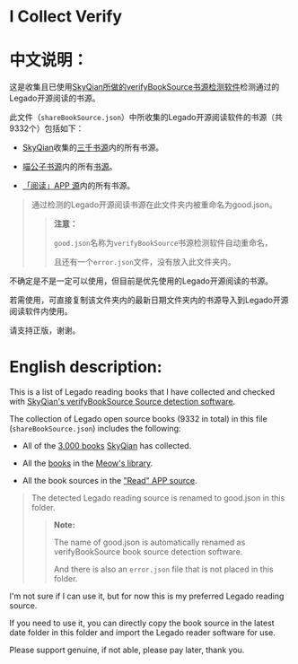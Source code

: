 # I Collect Verify

# 中文说明：

这是收集且已使用[SkyQian所做的verifyBookSource书源检测软件](https://www.skyqian.com/archives/verifybooksource-v2.html)检测通过的Legado开源阅读的书源。

此文件（`shareBookSource.json`）中所收集的Legado开源阅读软件的书源（共9332个）包括如下：

- [SkyQian](https://www.skyqian.com/)收集的[三千书源](https://www.skyqian.com/archives/SanQianShuYuan.html)内的所有书源。

- [喵公子书源](http://yuedu.miaogongzi.net/)内的所有[书源](http://yuedu.miaogongzi.net/gx.html)。

- [「阅读」APP 源](https://legado.aoaostar.com/)内的所有书源。

> 通过检测的Legado开源阅读书源在此文件夹内被重命名为good.json。
> 
> > **注意：**
> > 
> > `good.json`名称为`verifyBookSource`书源检测软件自动重命名，
> > 
> > 且还有一个`error.json`文件，没有放入此文件夹内。

不确定是不是一定可以使用，但目前是优先使用的Legado开源阅读的书源。

若需使用，可直接复制该文件夹内的最新日期文件夹内的书源导入到Legado开源阅读软件内使用。

请支持正版，谢谢。

# English description:

This is a list of Legado reading books that I have collected and checked with [SkyQian's verifyBookSource Source detection software](https://www.skyqian.com/archives/verifybooksource-v2.html).

The collection of Legado open source books (9332 in total) in this file (`shareBookSource.json`) includes the following:

- All of the [3,000 books](https://www.skyqian.com/archives/SanQianShuYuan.html) [SkyQian](https://www.skyqian.com/) has collected.

- All the [books](http://yuedu.miaogongzi.net/gx.html) in the [Meow's library](http://yuedu.miaogongzi.net/).

- All the book sources in the ["Read" APP source](https://legado.aoaostar.com/).

> The detected Legado reading source is renamed to good.json in this folder.
> 
> > **Note:**
> > 
> > The name of good.json is automatically renamed as verifyBookSource book source detection software.
> > 
> > And there is also an `error.json` file that is not placed in this folder.

I'm not sure if I can use it, but for now this is my preferred Legado reading source.

If you need to use it, you can directly copy the book source in the latest date folder in this folder and import the Legado reader software for use.

Please support genuine, if not able, please pay later, thank you.
